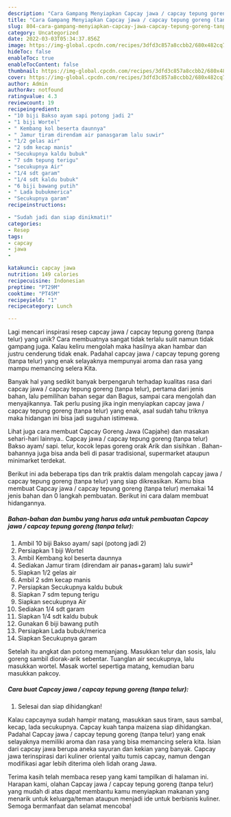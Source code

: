 ```yaml
---
description: "Cara Gampang Menyiapkan Capcay jawa / capcay tepung goreng (tanpa telur) yang Lezat"
title: "Cara Gampang Menyiapkan Capcay jawa / capcay tepung goreng (tanpa telur) yang Lezat"
slug: 804-cara-gampang-menyiapkan-capcay-jawa-capcay-tepung-goreng-tanpa-telur-yang-lezat
category: Uncategorized
date: 2022-03-03T05:34:37.856Z
image: https://img-global.cpcdn.com/recipes/3dfd3c857a8ccbb2/680x482cq70/capcay-jawa-capcay-tepung-goreng-tanpa-telur-foto-resep-utama.jpg
hideToc: false
enableToc: true
enableTocContent: false
thumbnail: https://img-global.cpcdn.com/recipes/3dfd3c857a8ccbb2/680x482cq70/capcay-jawa-capcay-tepung-goreng-tanpa-telur-foto-resep-utama.jpg
cover: https://img-global.cpcdn.com/recipes/3dfd3c857a8ccbb2/680x482cq70/capcay-jawa-capcay-tepung-goreng-tanpa-telur-foto-resep-utama.jpg
author: Admin
authorAv: notfound
ratingvalue: 4.3
reviewcount: 19
recipeingredient:
- "10 biji Bakso ayam sapi potong jadi 2"
- "1 biji Wortel"
- " Kembang kol beserta daunnya"
- " Jamur tiram direndam air panasgaram lalu suwir"
- "1/2 gelas air"
- "2 sdm kecap manis"
- "Secukupnya kaldu bubuk"
- "7 sdm tepung terigu"
- "secukupnya Air"
- "1/4 sdt garam"
- "1/4 sdt kaldu bubuk"
- "6 biji bawang putih"
- " Lada bubukmerica"
- "Secukupnya garam"
recipeinstructions:

- "Sudah jadi dan siap dinikmati!"
categories:
- Resep
tags:
- capcay
- jawa
- 

katakunci: capcay jawa  
nutrition: 149 calories
recipecuisine: Indonesian
preptime: "PT29M"
cooktime: "PT45M"
recipeyield: "1"
recipecategory: Lunch

---
```





Lagi mencari inspirasi resep capcay jawa / capcay tepung goreng (tanpa telur) yang unik? Cara membuatnya sangat tidak terlalu sulit namun tidak gampang juga. Kalau keliru mengolah maka hasilnya akan hambar dan justru cenderung tidak enak. Padahal capcay jawa / capcay tepung goreng (tanpa telur) yang enak selayaknya mempunyai aroma dan rasa yang mampu memancing selera Kita.





Banyak hal yang sedikit banyak berpengaruh terhadap kualitas rasa dari capcay jawa / capcay tepung goreng (tanpa telur), pertama dari jenis bahan, lalu pemilihan bahan segar dan Bagus, sampai cara mengolah dan menyajikannya. Tak perlu pusing jika ingin menyiapkan capcay jawa / capcay tepung goreng (tanpa telur) yang enak,      asal sudah tahu triknya maka hidangan ini bisa jadi suguhan istimewa.














Lihat juga cara membuat Capcay Goreng Jawa (Capjahe) dan masakan sehari-hari lainnya.. Capcay jawa / capcay tepung goreng (tanpa telur) Bakso ayam/ sapi. telur, kocok lepas goreng orak Arik dan sisihkan . Bahan-bahannya juga bisa anda beli di pasar tradisional, supermarket ataupun minimarket terdekat.






Berikut ini ada beberapa tips dan trik praktis dalam mengolah capcay jawa / capcay tepung goreng (tanpa telur) yang siap dikreasikan. Kamu bisa membuat Capcay jawa / capcay tepung goreng (tanpa telur) memakai 14 jenis bahan dan 0 langkah pembuatan. Berikut ini cara dalam membuat hidangannya.

<!--inarticleads1-->

##### Bahan-bahan dan bumbu yang harus ada untuk pembuatan Capcay jawa / capcay tepung goreng (tanpa telur):

1. Ambil 10 biji Bakso ayam/ sapi (potong jadi 2)
1. Persiapkan 1 biji Wortel
1. Ambil  Kembang kol beserta daunnya
1. Sediakan  Jamur tiram (direndam air panas+garam) lalu suwir²
1. Siapkan 1/2 gelas air
1. Ambil 2 sdm kecap manis
1. Persiapkan Secukupnya kaldu bubuk
1. Siapkan 7 sdm tepung terigu
1. Siapkan secukupnya Air
1. Sediakan 1/4 sdt garam
1. Siapkan 1/4 sdt kaldu bubuk
1. Gunakan 6 biji bawang putih
1. Persiapkan  Lada bubuk/merica
1. Siapkan Secukupnya garam


Setelah itu angkat dan potong memanjang. Masukkan telur dan sosis, lalu goreng sambil diorak-arik sebentar. Tuanglan air secukupnya, lalu masukkan wortel. Masak wortel sepertiga matang, kemudian baru masukkan pakcoy. 

<!--inarticleads2-->

##### Cara buat Capcay jawa / capcay tepung goreng (tanpa telur):


1. Selesai dan siap dihidangkan!

Kalau capcaynya sudah hampir matang, masukkan saus tiram, saus sambal, kecap, lada secukupnya. Capcay kuah tanpa maizena siap dihidangkan. Padahal Capcay jawa / capcay tepung goreng (tanpa telur) yang enak selayaknya memiliki aroma dan rasa yang bisa memancing selera kita. Isian dari capcay jawa berupa aneka sayuran dan kekian yang banyak. Capcay jawa terinspirasi dari kuliner oriental yaitu tumis capcay, namun dengan modifikasi agar lebih diterima oleh lidah orang Jawa. 

Terima kasih telah membaca resep yang kami tampilkan di halaman ini. Harapan kami, olahan Capcay jawa / capcay tepung goreng (tanpa telur) yang mudah di atas dapat membantu kamu menyiapkan makanan yang menarik untuk keluarga/teman ataupun menjadi ide untuk berbisnis kuliner. Semoga bermanfaat dan selamat mencoba!
